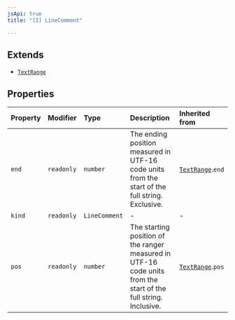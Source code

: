 ```yaml
---
jsApi: true
title: "[I] LineComment"

---
```

## Extends

- [`TextRange`](TextRange.md)

## Properties

| Property | Modifier | Type | Description | Inherited from |
| :------ | :------ | :------ | :------ | :------ |
| `end` | `readonly` | `number` | The ending position measured in UTF-16 code units from the start of the full string. Exclusive. | [`TextRange`](TextRange.md).`end` |
| `kind` | `readonly` | `LineComment` | - | - |
| `pos` | `readonly` | `number` | The starting position of the ranger measured in UTF-16 code units from the start of the full string. Inclusive. | [`TextRange`](TextRange.md).`pos` |
